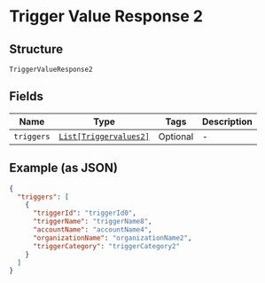 
# Trigger Value Response 2

## Structure

`TriggerValueResponse2`

## Fields

| Name | Type | Tags | Description |
|  --- | --- | --- | --- |
| `triggers` | [`List[Triggervalues2]`](../../doc/models/triggervalues-2.md) | Optional | - |

## Example (as JSON)

```json
{
  "triggers": [
    {
      "triggerId": "triggerId0",
      "triggerName": "triggerName8",
      "accountName": "accountName4",
      "organizationName": "organizationName2",
      "triggerCategory": "triggerCategory2"
    }
  ]
}
```

